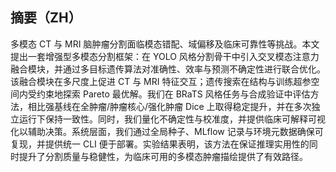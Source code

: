 ## 摘要（ZH）

多模态 CT 与 MRI 脑肿瘤分割面临模态错配、域偏移及临床可靠性等挑战。本文提出一套增强型多模态分割框架：在 YOLO 风格分割骨干中引入交叉模态注意力融合模块，并通过多目标遗传算法对准确性、效率与预测不确定性进行联合优化。该融合模块在多尺度上促进 CT 与 MRI 特征交互；遗传搜索在结构与训练超参空间内受约束地探索 Pareto 最优解。我们在 BRaTS 风格任务与合成验证中评估方法，相比强基线在全肿瘤/肿瘤核心/强化肿瘤 Dice 上取得稳定提升，并在多次独立运行下保持一致性。同时，我们量化不确定性与校准度，并提供临床可解释可视化以辅助决策。系统层面，我们通过全局种子、MLflow 记录与环境元数据确保可复现，并提供统一 CLI 便于部署。实验结果表明，该方法在保证推理实用性的同时提升了分割质量与稳健性，为临床可用的多模态肿瘤描绘提供了有效路径。


